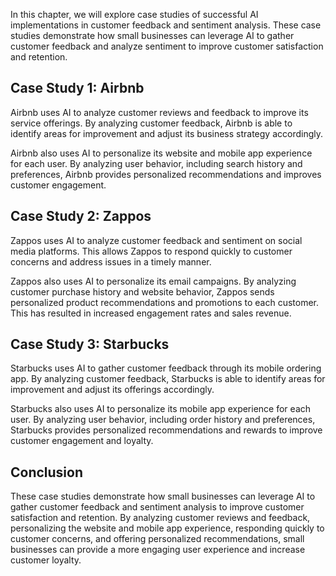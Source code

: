 

In this chapter, we will explore case studies of successful AI implementations in customer feedback and sentiment analysis. These case studies demonstrate how small businesses can leverage AI to gather customer feedback and analyze sentiment to improve customer satisfaction and retention.

Case Study 1: Airbnb
--------------------

Airbnb uses AI to analyze customer reviews and feedback to improve its service offerings. By analyzing customer feedback, Airbnb is able to identify areas for improvement and adjust its business strategy accordingly.

Airbnb also uses AI to personalize its website and mobile app experience for each user. By analyzing user behavior, including search history and preferences, Airbnb provides personalized recommendations and improves customer engagement.

Case Study 2: Zappos
--------------------

Zappos uses AI to analyze customer feedback and sentiment on social media platforms. This allows Zappos to respond quickly to customer concerns and address issues in a timely manner.

Zappos also uses AI to personalize its email campaigns. By analyzing customer purchase history and website behavior, Zappos sends personalized product recommendations and promotions to each customer. This has resulted in increased engagement rates and sales revenue.

Case Study 3: Starbucks
-----------------------

Starbucks uses AI to gather customer feedback through its mobile ordering app. By analyzing customer feedback, Starbucks is able to identify areas for improvement and adjust its offerings accordingly.

Starbucks also uses AI to personalize its mobile app experience for each user. By analyzing user behavior, including order history and preferences, Starbucks provides personalized recommendations and rewards to improve customer engagement and loyalty.

Conclusion
----------

These case studies demonstrate how small businesses can leverage AI to gather customer feedback and sentiment analysis to improve customer satisfaction and retention. By analyzing customer reviews and feedback, personalizing the website and mobile app experience, responding quickly to customer concerns, and offering personalized recommendations, small businesses can provide a more engaging user experience and increase customer loyalty.
